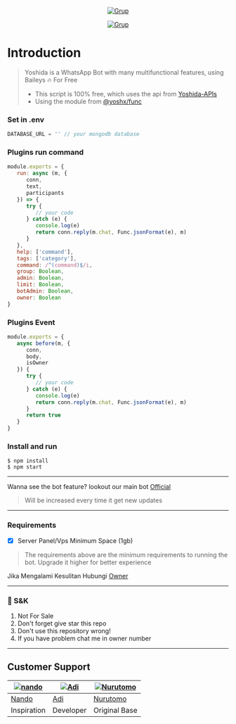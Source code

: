 <p align="center">
<a href="https://wa.me/6282375933838"><img title="Grup" src="https://img.shields.io/badge/Contact to Owner-black.svg?style=for-the-badge&logo=whatsapp"></a>
</p>
<p align="center">
<a href="https://chat.whatsapp.com/HnoKcpzYsKE5y0thEM060h"><img title="Grup" src="https://img.shields.io/badge/Grup WhatsApp Yoshida Bot-green.svg?style=for-the-badge&logo=whatsapp"></a>

# Introduction
> Yoshida is a WhatsApp Bot with many multifunctional features, using Baileys 🔥 For Free
> - This script is 100% free, which uses the api from [Yoshida-APIs](https://api.yoshida.my.id)
> - Using the module from [@yoshx/func](https://github.com/YuuraHz/Func)

### Set in .env
```Javascript
DATABASE_URL = '' // your mongodb database 
```

### Plugins run command 
```Javascript
module.exports = {
   run: async (m, {
      conn,
      text,
      participants
   }) => {
      try {
         // your code
      } catch (e) {
         console.log(e)
         return conn.reply(m.chat, Func.jsonFormat(e), m)
      }
   },
   help: ['command'],
   tags: ['category'],
   command: /^(command)$/i,
   group: Boolean,
   admin: Boolean,
   limit: Boolean,
   botAdmin: Boolean,
   owner: Boolean 
}
```

### Plugins Event
```Javascript
module.exports = {
   async before(m, {
      conn,
      body,
      isOwner
   }) {
      try {
         // your code
      } catch (e) {
         console.log(e)
         return conn.reply(m.chat, Func.jsonFormat(e), m)
      }
      return true
   }
}
```

### Install and run
```
$ npm install
$ npm start
```
---------
Wanna see the bot feature? lookout our main bot [Official](https://wa.me/62856400229695?text=.menu)
> Will be increased every time it get new updates
---------
### Requirements
- [x] Server Panel/Vps Minimum Space (1gb)
> The requirements above are the minimum requirements to running the bot. Upgrade it higher for better experience

Jika Mengalami Kesulitan Hubungi [Owner](https://wa.me/6282375933838)

---------

### 📮 S&K
1. Not For Sale
2. Don't forget give star this repo
3. Don't use this repository wrong!
4. If you have problem chat me in owner number

---------

## Customer Support
 [![nando](https://github.com/rifnd.png?size=100)](https://github.com/rifnd) | [![Adi](https://github.com/YuuraHz.png?size=100)](https://github.com/YuuraHz) | [![Nurutomo](https://github.com/Nurutomo.png?size=100)](https://github.com/Nurutomo)
----|----|----
[Nando](https://github.com/rifnd) | [Adi](https://github.com/YuuraHz) | [Nurutomo](https://github.com/Nurutomo)
 Inspiration | Developer | Original Base